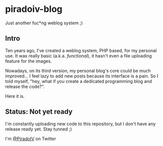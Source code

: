 # piradoiv-blog

Just another fuc*ng weblog system ;)

## Intro

Ten years ago, I've created a weblog system, PHP based, for my personal use. It was really basic (a.k.a. _functional_), it hasn't even a file uploading feature for the images.

Nowadays, on its third version, my personal blog's core could be much improved... I feel lazy to add new posts because its interface is a pain. So I told myself, "hey, what if you create a dedicated programming blog and release the code?".

Here it is.

## Status: Not yet ready

I'm constantly uploading new code to this repository, but I don't have any release ready yet. Stay tunned ;)

I'm [@PiradoIV](http://twitter.com/PiradoIV) on Twitter